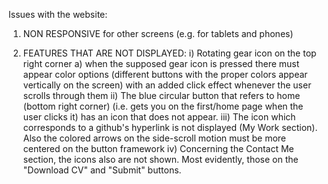 Issues with the website:

1. NON RESPONSIVE for other screens (e.g. for tablets and phones)
  
2. FEATURES THAT ARE NOT DISPLAYED:
  i)   Rotating gear icon on the top right corner
         a) when the supposed gear icon is pressed there must appear color options (different buttons with the proper colors appear vertically on the screen) with an added click effect whenever the user scrolls through them
  ii)  The blue circular button that refers to home (bottom right corner) (i.e. gets you on the first/home page when the user clicks it) has an icon that does not appear.
  iii) The icon which corresponds to a github's hyperlink is not displayed (My Work section). Also the colored arrows on the side-scroll motion must be more centered on the button framework
  iv)  Concerning the Contact Me section, the icons also are not shown. Most evidently, those on the "Download CV" and "Submit" buttons.

